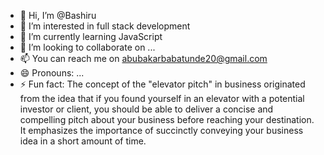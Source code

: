- 👋 Hi, I’m @Bashiru
- 👀 I’m interested in full stack development
- 🌱 I’m currently learning JavaScript
- 💞️ I’m looking to collaborate on ...
- 📫 You can reach me on abubakarbabatunde20@gmail.com 
- 😄 Pronouns: ...
- ⚡ Fun fact: The concept of the "elevator pitch" in business originated from the idea that if you found yourself in an elevator with a potential investor or client, you should be able to deliver a concise and compelling pitch about your business before reaching your destination. It emphasizes the importance of succinctly conveying your business idea in a short amount of time.

<!---
Info-Bash/Info-Bash is a ✨ special ✨ repository because its `README.md` (this file) appears on your GitHub profile.
You can click the Preview link to take a look at your changes.
--->
